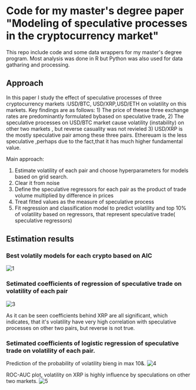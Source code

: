 # Code for my master's degree paper "Modeling of speculative processes in the cryptocurrency market"
This repo include code and some data wrappers for my master's degree program. Most analysis was done in R but Python was also used for data gatharing and processing.

## Approach

In this paper I study the effect of speculative processes of three cryptocurrency markets :USD/BTC, USD/XRP,USD/ETH on volatility on this markets. Key findings are as follows: 1) The price of theese three exchange rates are predominantly formulated bybased on speculative trade, 2) The speculative processes on USD/BTC market cause volatility (instability) on other two markets , but reverse casuality was not revieled 3) USD/XRP is the mostly speculative pair among these three pairs. Ethereuam is the less speculative  ,perhaps due to the fact,that it has much higher fundamental value.

Main approach: 
1) Estimate volatility of each pair and choose hyperparameters for models based on grid search.
2) Clear it from noise 
3) Define the speculative regressors for each pair as the product of trade volume multiplied by difference in prices
3) Treat fitted values as the measure of speculative process
4) Fit regression and classification model to predict volatility and top 10% of volatility based on regressors, that represent speculative trade( speculative regressors)

## Estimation results
### Best volatily models for each crypto based on AIC 
![1](https://user-images.githubusercontent.com/21066491/45515164-0cb33b80-b7b0-11e8-8497-297cce29f0ca.png)

### Setimated coefficients of regression of speculative trade on volatility of each pair
![3](https://user-images.githubusercontent.com/21066491/45515180-16d53a00-b7b0-11e8-931d-2c1420d0b40e.png)

As it can be seen coefficients behind XRP are all significant, which indicates, that it's volatility have very high correlation with speculative processes on other two pairs, but reverse is not true.

### Setimated coefficients of logistic regression of speculative trade on volatility  of each pair.
Prediction of the probability of volatility bieng in max 10&.
![4](https://user-images.githubusercontent.com/21066491/45515184-19d02a80-b7b0-11e8-9513-a04ef85d96b6.png)

ROC-AUC plot, volatility on XRP is highly influence by speculations on other two markets.
![5](https://user-images.githubusercontent.com/21066491/45515195-1f2d7500-b7b0-11e8-9096-65830b8c1fed.png)
